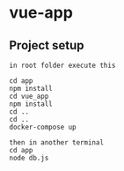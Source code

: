 # vue-app

## Project setup
```
in root folder execute this

cd app
npm install
cd vue_app
npm install
cd ..
cd ..
docker-compose up

then in another terminal
cd app
node db.js

```
